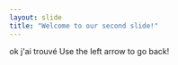 ```yaml
---
layout: slide
title: "Welcome to our second slide!"
---
```

ok j'ai trouvé
Use the left arrow to go back!

